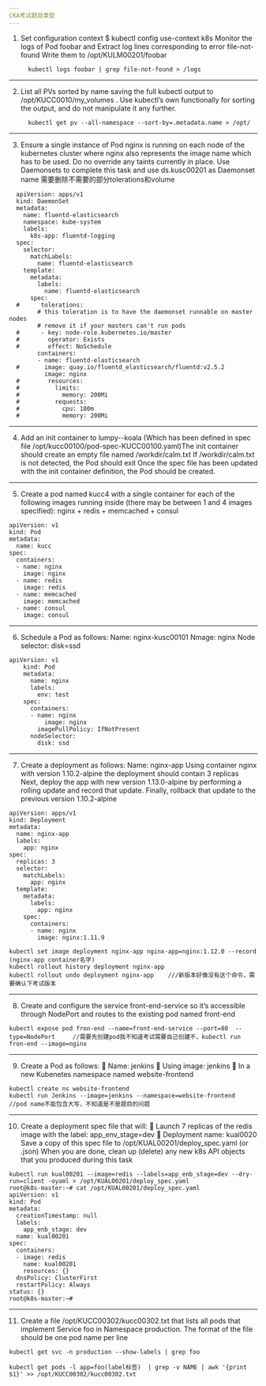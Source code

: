 ```yaml
---
CKA考试题目类型
---
```

1. Set configuration context $ kubectl config use-context k8s Monitor the logs of Pod foobar and Extract log lines corresponding to error file-not-found Write them to /opt/KULM00201/foobar
   ```
     kubectl logs foobar | grep file-not-found > /logs
   ```
---
2. List all PVs sorted by name saving the full kubectl output to /opt/KUCC0010/my_volumes . Use kubectl’s own functionally for sorting the output, and do not manipulate it any further.
   ```
     kubectl get pv --all-namespace --sort-by=.metadata.name > /opt/
   ```
---
3. Ensure a single instance of Pod nginx is running on each node of the kubernetes cluster where nginx also represents the image name which has to be used. Do no override any taints currently in place.
   Use Daemonsets to complete this task and use ds.kusc00201 as Daemonset name
   需要删除不需要的部分tolerations和volume
```
  apiVersion: apps/v1
  kind: DaemonSet
  metadata:
    name: fluentd-elasticsearch
    namespace: kube-system
    labels:
      k8s-app: fluentd-logging
  spec:
    selector:
      matchLabels:
        name: fluentd-elasticsearch
    template:
      metadata:
        labels:
          name: fluentd-elasticsearch
      spec:
  #      tolerations:
        # this toleration is to have the daemonset runnable on master nodes
        # remove it if your masters can't run pods
  #      - key: node-role.kubernetes.io/master
  #        operator: Exists
  #        effect: NoSchedule
        containers:
        - name: fluentd-elasticsearch
  #       image: quay.io/fluentd_elasticsearch/fluentd:v2.5.2
          image: nginx
  #        resources:
  #          limits:
  #            memory: 200Mi
  #          requests:
  #            cpu: 100m
  #            memory: 200Mi

```
---
4. Add an init container to lumpy--koala (Which has been defined in spec file /opt/kucc00100/pod-spec-KUCC00100.yaml)The init container should create an empty file named /workdir/calm.txt
   If /workdir/calm.txt is not detected, the Pod should exit
   Once the spec file has been updated with the init container definition, the Pod should be created.
---
5.  Create a pod named kucc4 with a single container for each of the following images running inside (there may be between 1 and 4 images specified): nginx + redis + memcached + consul
```
apiVersion: v1
kind: Pod
metadata:
  name: kucc
spec:
  containers:
  - name: nginx
    image: nginx
  - name: redis
    image: redis
  - name: memcached
    image: memcached
  - name: consul
    image: consul
```
---
6.  Schedule a Pod as follows:
    Name: nginx-kusc00101
    Nmage: nginx
    Node selector: disk=ssd
```
apiVersion: v1
	kind: Pod
	metadata:
	  name: nginx
	  labels:
		env: test
	spec:
	  containers:
	  - name: nginx
		  image: nginx
	  	imagePullPolicy: IfNotPresent
	  nodeSelector:
	  	disk: ssd
```
---
7.  Create a deployment as follows:
    Name: nginx-app
    Using container nginx with version 1.10.2-alpine
    the deployment should contain 3 replicas
    Next, deploy the app with new version 1.13.0-alpine by performing a rolling update and record that update.
    Finally, rollback that update to the previous version 1.10.2-alpine
```
apiVersion: apps/v1
kind: Deployment
metadata:
  name: nginx-app
  labels:
    app: nginx
spec:
  replicas: 3
  selector:
    matchLabels:
      app: nginx
  template:
    metadata:
      labels:
        app: nginx
    spec:
      containers:
      - name: nginx
        image: nginx:1.11.9
```
```
kubectl set image deployment nginx-app nginx-app=nginx:1.12.0 --record  (nginx-app container名字)
kubectl rollout history deployment nginx-app
kubectl rollout undo deployment nginx-app    ///新版本好像没有这个命令，需要确认下考试版本
```
---
8.  Create and configure the service front-end-service so it’s accessible through NodePort and routes to the existing pod named front-end
```
kubectl expose pod fron-end --name=front-end-service --port=80  --type=NodePort     //需要先创建pod我不知道考试需要自己创建不，kubectl run fron-end --image=nginx
```
---
9.   Create a Pod as follows:
	Name: jenkins
	Using image: jenkins
	In a new Kubenetes namespace named website-frontend 
```
kubectl create ns website-frontend
kubectl run Jenkins --image=jenkins --namespace=website-frontend     //pod name不能包含大写，不知道是不是题目的问题
```
---
10. Create a deployment spec file that will:
	Launch 7 replicas of the redis image with the label: app_env_stage=dev
	Deployment name: kual0020
Save a copy of this spec file to /opt/KUAL00201/deploy_spec.yaml (or .json)
When you are done, clean up (delete) any new k8s API objects that you produced during this task 
```
kubectl run kual00201 --image=redis --labels=app_enb_stage=dev --dry-run=client -oyaml > /opt/KUAL00201/deploy_spec.yaml 
root@k8s-master:~# cat /opt/KUAL00201/deploy_spec.yaml
apiVersion: v1
kind: Pod
metadata:
  creationTimestamp: null
  labels:
    app_enb_stage: dev
  name: kual00201
spec:
  containers:
  - image: redis
    name: kual00201
    resources: {}
  dnsPolicy: ClusterFirst
  restartPolicy: Always
status: {}
root@k8s-master:~# 
```
---
11. Create a file /opt/KUCC00302/kucc00302.txt that lists all pods that implement Service foo in Namespace production.
The format of the file should be one pod name per line
```
kubectl get svc -n production --show-labels | grep foo

kubectl get pods -l app=foo(label标签)  | grep -v NAME | awk '{print $1}' >> /opt/KUCC00302/kucc00302.txt
```



